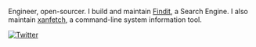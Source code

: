 Engineer, open-sourcer. I build and maintain [Findit](https://github.com/xanmoy/findit.git), a Search Engine. I also maintain [xanfetch](https://github.com/xanmoy/xanfetch.git), a command-line system information tool.

[![Twitter](https://img.shields.io/twitter/url/https/twitter.com/cloudposse.svg?style=social&label=Follow%20%40xanmoy)](https://twitter.com/xanmoy)